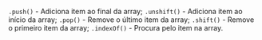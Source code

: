 `.push()` - Adiciona item ao final da array;
`.unshift()` - Adiciona item ao início da array;
`.pop()` - Remove o último item da array;
`.shift()` - Remove o primeiro item da array;
`.indexOf()` - Procura pelo item na array.